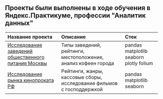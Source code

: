 ## Проекты были выполнены в ходе обучения в Яндекс.Практикуме, профессии "Аналитик данных"


| Название проекта      | Описание                       | Стек                       |
| :-------------------- | :----------------------------- |:---------------------------|
| [Исследование заведений общественного питания Москвы](https://github.com/Elenavasko/Project-/blob/main/Исследование%20заведений%20общественного%20питания%20г.Москвы/Исследование%20заведений%20общественного%20питания%20Москвы%20(2)%20(1).pdf) | Типы заведений, рейтинги, местоположение, анализ кофеен города | pandas matplotlib seaborn plotly folium|
|[Исследование рынка кинопроката РФ](https://github.com/Elenavasko/Project-/blob/main/Проект%20кинопрокат/Исследование%20рынка%20российского%20кинопроката%20(1).pdf)|Рейтинги, жанры, кассовые сборы, исследование фильмов с господдержкой|pandas matplotlib seaborn
